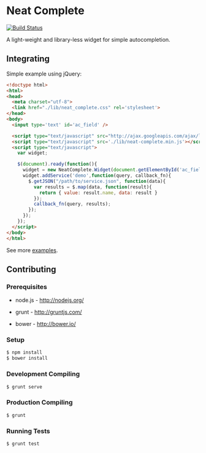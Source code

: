 Neat Complete
=============
[![Build Status](https://secure.travis-ci.org/AbleTech/neat-complete.png?branch=master)](http://travis-ci.org/AbleTech/neat-complete)

A light-weight and library-less widget for simple autocompletion.

Integrating
-----------
Simple example using jQuery:
```html
<!doctype html>
<html>
<head>
  <meta charset="utf-8">
  <link href="./lib/neat_complete.css" rel='stylesheet'>
</head>
<body>
  <input type='text' id='ac_field' />

  <script type="text/javascript" src="http://ajax.googleapis.com/ajax/libs/jquery/1.7.1/jquery.min.js"></script>
  <script type="text/javascript" src='./lib/neat-complete.min.js'></script>
  <script type="text/javascript">
    var widget;

    $(document).ready(function(){
      widget = new NeatComplete.Widget(document.getElementById('ac_field'));
      widget.addService('demo',function(query, callback_fn){
        $.getJSON("/path/to/service.json", function(data){
          var results = $.map(data, function(result){
            return { value: result.name, data: result }
          });
          callback_fn(query, results);
        });
      });
    });
  </script>
</body>
</html>
```
See more [examples](http://abletech.github.io/neat-complete/).


Contributing
------------
### Prerequisites

* node.js - http://nodejs.org/

* grunt - http://gruntjs.com/

* bower - http://bower.io/

### Setup
```sh
$ npm install
$ bower install
```

### Development Compiling

```sh
$ grunt serve
```

### Production Compiling

```sh
$ grunt
```

### Running Tests

```sh
$ grunt test
```
